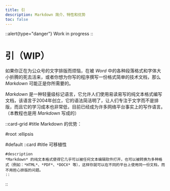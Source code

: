```yaml
---
title: 引
description: Markdown 简介、特性和优势
toc: false
---
```


::alert{type="danger"}
Work in progress
::


# 引（WIP）

如果你正在为公众号的文字排版而烦恼，在被 *Word* 中的各种段落格式和字体大小折腾的死去活来，或者你想为你写的程序撰写一份格式简单的技术文档，那么 *Markdown* 可能正是你所需要的。

*Markdown* 是一种轻量级标记语言，它允许人们使用易读易写的纯文本格式编写文档，该语言于2004年创立，它的语法简洁明了，让人们专注于文字而不是排版，而且它的学习成本也非常低，目前已经成为许多网络平台事实上的写作语言。（本教程也是用 *Markdown* 写成的）



::card-grid
#title
Markdown 的优势：

#root
:ellipsis

#default
    ::card
    #title
    可移植性

    #description
    *Markdown* 的纯文本格式使得它几乎可以被任何文本编辑软件打开，也可以被转换为多种格式（例如：*HTML*、*PDF*、*DOCX* 等），这样你就可以在不同的平台上使用同一份文档，而不用担心排版的问题。
    ::
::